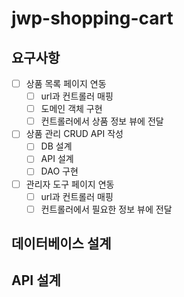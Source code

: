 # jwp-shopping-cart

## 요구사항
- [ ] 상품 목록 페이지 연동
    - [ ] url과 컨트롤러 매핑
    - [ ] 도메인 객체 구현
    - [ ] 컨트롤러에서 상품 정보 뷰에 전달

- [ ] 상품 관리 CRUD API 작성
  - [ ] DB 설계
  - [ ] API 설계
  - [ ] DAO 구현

- [ ] 관리자 도구 페이지 연동
    - [ ] url과 컨트롤러 매핑
    - [ ] 컨트롤러에서 필요한 정보 뷰에 전달

## 데이터베이스 설계

## API 설계

